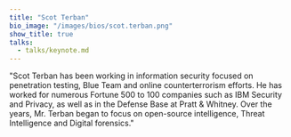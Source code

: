 ```yaml
---
title: "Scot Terban"
bio_image: "/images/bios/scot.terban.png"
show_title: true
talks:
  - talks/keynote.md
---
```

"Scot Terban has been working in information security focused on penetration testing, Blue Team and online counterterrorism efforts. He has worked for numerous Fortune 500 to 100 companies such as IBM Security and Privacy, as well as in the Defense Base at Pratt & Whitney. Over the years, Mr. Terban began to focus on open-source intelligence, Threat Intelligence and Digital forensics."
